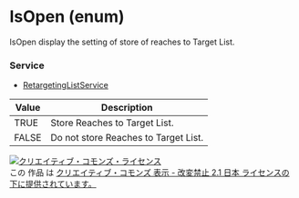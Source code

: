 # IsOpen (enum)
IsOpen display the setting of store of reaches to Target List.
### Service
+ [RetargetingListService](../services/RetargetingListService.md)

| Value | Description | 
|---|---|
| TRUE| Store Reaches to Target List. |
| FALSE| Do not store Reaches to Target List. |
<a rel="license" href="http://creativecommons.org/licenses/by-nd/2.1/jp/"><img alt="クリエイティブ・コモンズ・ライセンス" style="border-width:0" src="https://i.creativecommons.org/l/by-nd/2.1/jp/88x31.png" /></a><br />この 作品 は <a rel="license" href="http://creativecommons.org/licenses/by-nd/2.1/jp/">クリエイティブ・コモンズ 表示 - 改変禁止 2.1 日本 ライセンスの下に提供されています。</a>
